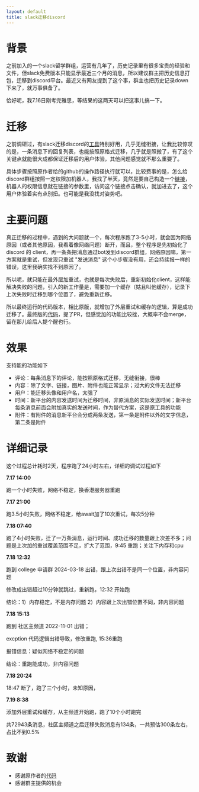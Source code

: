 ```yaml
---
layout: default
title: slack迁移discord
---
```


# 背景
之前加入的一个slack留学群组，运营有几年了，历史记录里有很多宝贵的经验和文件，但slack免费版本只能显示最近三个月的消息，所以建议群主把历史信息打包，迁移到discord平台。最近又有网友提到了这个事，群主也把历史记录down下来了，就万事俱备了。

恰好呢，我7.16日刚考完雅思，等结果的这两天可以把这事儿搞一下。

# 迁移
之前调研过，有slack迁移discord的[工具](https://github.com/pR0Ps/slack-to-discord)特别好用，几乎无缝衔接，让我比较惊叹的是，一条消息下的回复列表，也能按照原格式迁移，几乎就是照搬了，有了这个关键点就能很大成都保证迁移后的用户体验，其他问题感觉就不那么重要了。

具体步骤按照原作者给的github的操作路径执行就可以，比较费事的是，怎么给discord群组按照一定权限加机器人，我找了半天，竟然是要自己构造一个[链接](https://discordapp.com/oauth2/authorize?&client_id=[your_client_id]&scope=bot&permission=[permission_integer])，机器人的权限信息就在链接的参数里，访问这个链接点击确认，就加进去了，这个用户体验着实有点别扭。也可能是我没找对姿势吧。

# 主要问题
真正迁移的过程中，遇到的大问题就一个，每次程序跑了3-5小时，就会因为网络原因（或者其他原因，我看着像网络问题）断开，而且，整个程序是先初始化了 discord 的 client，再一条条把消息通过bot发到discord群组，网络原因嘛，第一方案就是重试，但发现只重试 "发送消息" 这个小步骤没有用，还会持续报一样的错误，这里我确实找不到原因了。

所以呢，就只能在最外层加重试，也就是每次失败后，重新初始化client，这样能解决失败的问题，引入的新工作量是，需要加一个缓存（姑且叫他缓存），记录下上次失败时迁移到哪个位置了，避免重新迁移。 

所以最终运行的代码版本，相比原版，就增加了外层重试和缓存的逻辑，算是成功迁移了。最终版的[代码](https://github.com/wa008/slack-to-discord)，提了PR，但感觉加的功能比较挫，大概率不会merge，留在那儿给后人提个醒也行。

# 效果
支持能的功能如下
+ 评论：每条消息下的评论，能按照原格式迁移，无缝衔接，很棒
+ 内容：除了文字、链接，图片、附件也能正常显示；过大的文件无法迁移
+ 用户：能迁移头像和用户名，太强了
+ 时间：新平台的内容发送时间为迁移时间，非原消息的实际发送时间；新平台每条消息前面会附加真实的发送时间，作为替代方案，这是原工具的功能
+ 附件：有附件的消息新平台会分成两条发送，第一条是附件以外的文字信息，第二条是附件

# 详细记录
这个过程总计耗时2天，程序跑了24小时左右，详细的调试过程如下

**7.17 14:00**

跑一个小时失败，网络不稳定，换香港服务器重跑

**7.17 21:00**

跑3.5小时失败，网络不稳定，给await加了10次重试，每次5分钟

**7.18 07:40**

跑了4小时失败，迁了一万条消息，运行时间、成功迁移的数量跟上次差不多；问题是上次加的重试覆盖范围不足，扩大了范围，9:45 重跑；关注下内存和cpu

**7.18 12:32**

跑到 college 申请群 2024-03-18 出错，跟上次出错不是同一个位置，非内容问题

修改成出错超过10分钟就跳过，重新跑，12:32 开始跑

结论：1）内存稳定，不是内存问题 2）内容跟上次出错位置不同，非内容问题

**7.18 15:13**

跑到 社区主频道 2022-11-01 出错；

excption 代码逻辑出错导致，修改重跑, 15:36重跑

报错信息：疑似网络不稳定的问题

结论：重跑能成功，非内容问题

**7.18 20:24**

18:47 断了，跑了三个小时，未知原因，

**7.19 8:38**

添加外层重试和缓存，从主频道开始跑，跑了10个小时跑完

共72943条消息，社区主频道之后迁移失败消息有134条，一共预估300条左右，占比不到0.5%

# 致谢
+ 感谢原作者的[代码](https://github.com/pR0Ps/slack-to-discord)
+ 感谢群主提供的机会